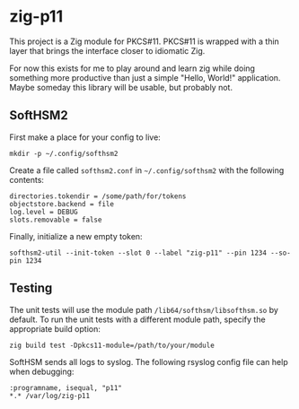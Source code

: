 # zig-p11

This project is a Zig module for PKCS#11.  PKCS#11 is wrapped with a thin layer that brings the interface closer to idiomatic Zig.

For now this exists for me to play around and learn zig while doing something more productive than just a simple "Hello, World!" application.  Maybe someday this library will be usable, but probably not.

## SoftHSM2

First make a place for your config to live:

```
mkdir -p ~/.config/softhsm2
```

Create a file called `softhsm2.conf` in `~/.config/softhsm2` with the following contents:

```
directories.tokendir = /some/path/for/tokens
objectstore.backend = file
log.level = DEBUG
slots.removable = false
```

Finally, initialize a new empty token:

```
softhsm2-util --init-token --slot 0 --label "zig-p11" --pin 1234 --so-pin 1234
```

## Testing

The unit tests will use the module path `/lib64/softhsm/libsofthsm.so` by default.  To run the unit tests with a different module path, specify the appropriate build option:

```
zig build test -Dpkcs11-module=/path/to/your/module
```

SoftHSM sends all logs to syslog.  The following rsyslog config file can help when debugging:

```
:programname, isequal, "p11"
*.* /var/log/zig-p11
```
